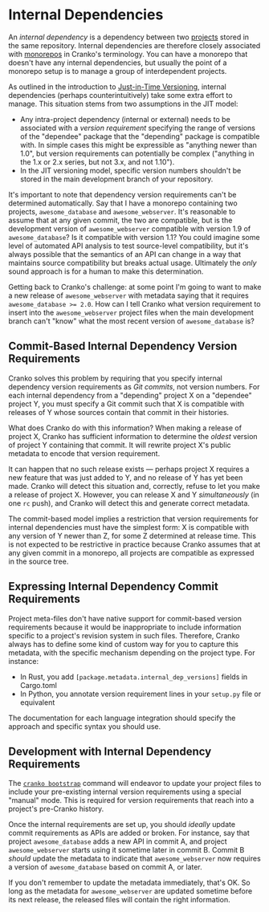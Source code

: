 # Internal Dependencies

An *internal dependency* is a dependency between two [projects](./projects.md)
stored in the same repository. Internal dependencies are therefore closely
associated with [monorepos] in Cranko's terminology. You can have a monorepo
that doesn't have any internal dependencies, but usually the point of a monorepo
setup is to manage a group of interdependent projects.

[monorepos]: https://en.wikipedia.org/wiki/Monorepo

As outlined in the introduction to [Just-in-Time Versioning][jitv-int-deps],
internal dependencies (perhaps counterintuitively) take some extra effort to
manage. This situation stems from two assumptions in the JIT model:

[jitv-int-deps]: ../jit-versioning/index.md#the-monorepo-wrinkle

- Any intra-project dependency (internal or external) needs to be associated
  with a *version requirement* specifying the range of versions of the
  "dependee" package that the "depending" package is compatible with. In simple
  cases this might be expressible as "anything newer than 1.0", but version
  requirements can potentially be complex ("anything in the 1.x or 2.x series,
  but not 3.x, and not 1.10").
- In the JIT versioning model, specific version numbers shouldn't be stored in
  the main development branch of your repository.

It's important to note that dependency version requirements can't be determined
automatically. Say that I have a monorepo containing two projects,
`awesome_database` and `awesome_webserver`. It's reasonable to assume that at
any given commit, the two are compatible, but is the development version of
`awesome_webserver` compatible with version 1.9 of `awesome_database`? Is it
compatible with version 1.1? You could imagine some level of automated API
analysis to test source-level compatibility, but it's always possible that the
semantics of an API can change in a way that maintains source compatibility but
breaks actual usage. Ultimately the *only* sound approach is for a human to make
this determination.

Getting back to Cranko's challenge: at some point I'm going to want to make a
new release of `awesome_webserver` with metadata saying that it requires
`awesome_database >= 2.0`. How can I tell Cranko what version requirement to
insert into the `awesome_webserver` project files when the main development
branch can't "know" what the most recent version of `awesome_database` is?

## Commit-Based Internal Dependency Version Requirements

Cranko solves this problem by requiring that you specify internal dependency
version requirements as *Git commits*, not version numbers. For each internal
dependency from a "depending" project X on a "dependee" project Y, you must
specify a Git commit such that X is compatible with releases of Y whose sources
contain that commit in their histories.

What does Cranko do with this information? When making a release of project X,
Cranko has sufficient information to determine the *oldest* version of project Y
containing that commit. It will rewrite project X's public metadata to encode
that version requirement.

It can happen that no such release exists — perhaps project X requires a new
feature that was just added to Y, and no release of Y has yet been made. Cranko
will detect this situation and, correctly, refuse to let you make a release of
project X. However, you can release X and Y *simultaneously* (in one `rc` push),
and Cranko will detect this and generate correct metadata.

The commit-based model implies a restriction that version requirements for
internal dependencies must have the simplest form: X is compatible with any
version of Y newer than Z, for some Z determined at release time. This is not
expected to be restrictive in practice because Cranko assumes that at any given
commit in a monorepo, all projects are compatible as expressed in the source
tree.

## Expressing Internal Dependency Commit Requirements

Project meta-files don't have native support for commit-based version
requirements because it would be inappropriate to include information specific
to a project's revision system in such files. Therefore, Cranko always has to
define some kind of custom way for you to capture this metadata, with the
specific mechanism depending on the project type. For instance:

- In Rust, you add `[package.metadata.internal_dep_versions]` fields in Cargo.toml
- In Python, you annotate version requirement lines in your `setup.py` file or
  equivalent

The documentation for each language integration should specify the approach and
specific syntax you should use.

## Development with Internal Dependency Requirements

The [`cranko bootstrap`][bs] command will endeavor to update your project files
to include your pre-existing internal version requirements using a special
"manual" mode. This is required for version requirements that reach into a
project's pre-Cranko history.

[bs]: ../workflows-bootstrap/index.md#transforming-internal-dependencies

Once the internal requirements are set up, you should *ideally* update commit
requirements as APIs are added or broken. For instance, say that project
`awesome_database` adds a new API in commit A, and project `awesome_webserver`
starts using it sometime later in commit B. Commit B *should* update the
metadata to indicate that `awesome_webserver` now requires a version of
`awesome_database` based on commit A, or later.

If you don't remember to update the metadata immediately, that's OK. So long as
the metadata for `awesome_webserver` are updated sometime before its next
release, the released files will contain the right information.

